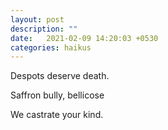 ```yaml
---
layout: post
description: ""
date:   2021-02-09 14:20:03 +0530
categories: haikus
---
```

Despots deserve death.

Saffron bully, bellicose

We castrate your kind.
